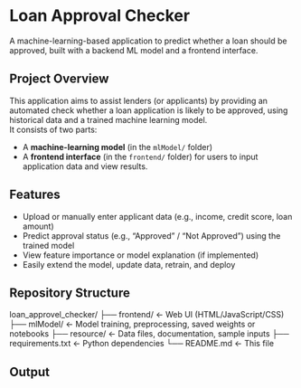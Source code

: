 # Loan Approval Checker

A machine-learning-based application to predict whether a loan should be approved, built with a backend ML model and a frontend interface.

## Project Overview

This application aims to assist lenders (or applicants) by providing an automated check whether a loan application is likely to be approved, using historical data and a trained machine learning model.  
It consists of two parts:  
- A **machine-learning model** (in the `mlModel/` folder)  
- A **frontend interface** (in the `frontend/` folder) for users to input application data and view results.

## Features

- Upload or manually enter applicant data (e.g., income, credit score, loan amount)  
- Predict approval status (e.g., “Approved” / “Not Approved”) using the trained model  
- View feature importance or model explanation (if implemented)  
- Easily extend the model, update data, retrain, and deploy  

## Repository Structure
loan_approvel_checker/
├── frontend/ ← Web UI (HTML/JavaScript/CSS)
├── mlModel/ ← Model training, preprocessing, saved weights or notebooks
├── resource/ ← Data files, documentation, sample inputs
├── requirements.txt ← Python dependencies
└── README.md ← This file
## Output



